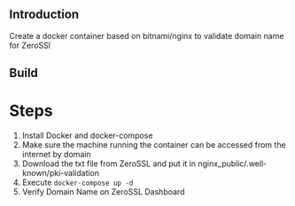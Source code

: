 ## Introduction

Create a docker container based on bitnami/nginx to validate domain name for ZeroSSl

## Build

# Steps

1. Install Docker and docker-compose
2. Make sure the machine running the container can be accessed from the internet by domain
3. Download the txt file from ZeroSSL and put it in nginx_public/.well-known/pki-validation
4. Execute `docker-compose up -d`
5. Verify Domain Name on ZeroSSL Dashboard
